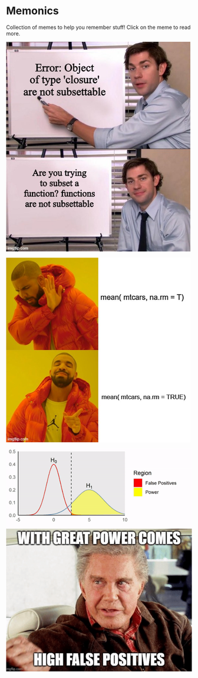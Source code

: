 # Memonics

Collection of memes to help you remember stuff! Click on the meme to read more.

[<img src="./images/closureError.jpeg">](./docs/closureError.md)

[<img src="./images/logicalOverWrite.jpeg">](./docs/logicalOverWrite.md)

[<img src="./images/powerFPTradeOff.gif">](./docs/powerFPTradeOff.md)
